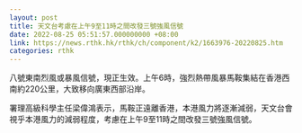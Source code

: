 ```yaml
---
layout: post
title: 天文台考慮在上午9至11時之間改發三號強風信號
date: 2022-08-25 05:51:57.000000000 +08:00
link: https://news.rthk.hk/rthk/ch/component/k2/1663976-20220825.htm
categories: rthk
---
```


八號東南烈風或暴風信號，現正生效。上午6時，強烈熱帶風暴馬鞍集結在香港西南約220公里，大致移向廣東西部沿岸。

署理高級科學主任梁偉鴻表示，馬鞍正遠離香港，本港風力將逐漸減弱，天文台會視乎本港風力的減弱程度，考慮在上午9至11時之間改發三號強風信號。
